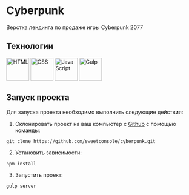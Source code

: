 # Cyberpunk

Верстка лендинга по продаже игры Cyberpunk 2077

## Технологии

<img src="https://cdn.jsdelivr.net/gh/devicons/devicon@latest/icons/html5/html5-original.svg" width="60" height="60" alt="HTML" />
<img src="https://cdn.jsdelivr.net/gh/devicons/devicon@latest/icons/css3/css3-original.svg" width="60" height="60" alt="CSS" />
<img src="https://cdn.jsdelivr.net/gh/devicons/devicon@latest/icons/javascript/javascript-original.svg" width="60" height="60" alt="JavaScript" />   
<img src="https://cdn.jsdelivr.net/gh/devicons/devicon@latest/icons/gulp/gulp-plain.svg" width="60" height="60" alt="Gulp" />

## Запуск проекта

Для запуска проекта необходимо выполнить следующие действия:

1. Склонировать проект на ваш компьютер с [Github](https://github.com/sweetconsole/cyberpunk) с помощью команды:
```
git clone https://github.com/sweetconsole/cyberpunk.git
```
2. Установить зависимости:
```
npm install
```
3. Запустить проект:
```
gulp server
```
